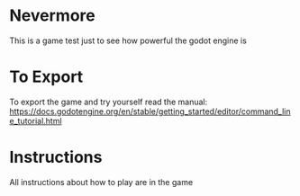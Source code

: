 # Nevermore
This is a game test just to see how powerful the godot engine is

# To Export
To export the game and try yourself read the manual:
https://docs.godotengine.org/en/stable/getting_started/editor/command_line_tutorial.html

# Instructions
All instructions about how to play are in the game